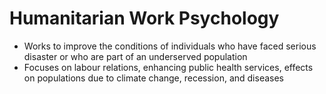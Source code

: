 # Humanitarian Work Psychology

- Works to improve the conditions of individuals who have faced serious disaster or who are part of an underserved population
- Focuses on labour relations, enhancing public health services, effects on populations due to climate change, recession, and diseases